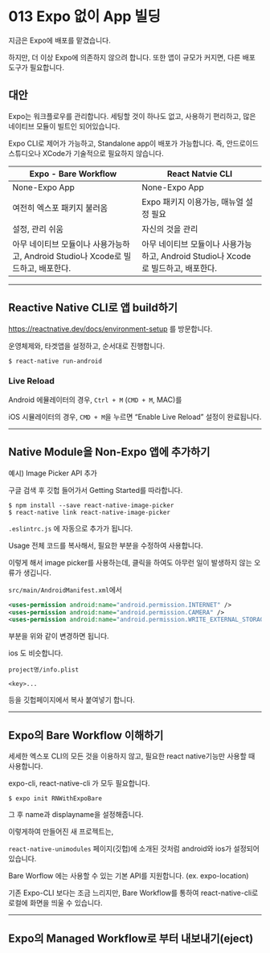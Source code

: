 # 013 Expo 없이 App 빌딩



지금은 Expo에 배포를 맡겼습니다.

하지만, 더 이상 Expo에 의존하지 않으려 합니다. 또한 앱이 규모가 커지면, 다른 배포 도구가 필요합니다.



## 대안

Expo는 워크플로우를 관리합니다. 세팅할 것이 하나도 없고, 사용하기 편리하고, 많은 네이티브 모듈이 빌트인 되어있습니다.

Expo CLI로 제어가 가능하고, Standalone app이 배포가 가능합니다. 즉, 안드로이드 스튜디오나 XCode가 기술적으로 필요하지 않습니다.



| Expo - Bare Workflow                                         | React Natvie CLI                                             |
| ------------------------------------------------------------ | ------------------------------------------------------------ |
| None-Expo App                                                | None-Expo App                                                |
| 여전히 엑스포 패키지 불러옴                                  | Expo 패키지 이용가능, 매뉴얼 설정 필요                       |
| 설정, 관리 쉬움                                              | 자신의 것을 관리                                             |
| 아무 네이티브 모듈이나 사용가능하고, Android Studio나 Xcode로 빌드하고, 배포한다. | 아무 네이티브 모듈이나 사용가능하고, Android Studio나 Xcode로 빌드하고, 배포한다. |



---



## Reactive Native CLI로 앱 build하기

https://reactnative.dev/docs/environment-setup 를 방문합니다.

운영체제와, 타겟앱을 설정하고, 순서대로 진행합니다.



```shell
$ react-native run-android
```





### Live Reload

Android 에뮬레이터의 경우, `Ctrl + M` (`CMD + M`, MAC)를

iOS 시뮬레이터의 경우, `CMD + M`을 누르면 “Enable Live Reload” 설정이 완료됩니다.



---

## Native Module을 Non-Expo 앱에 추가하기



예시) Image Picker API 추가

구글 검색 후 깃헙 들어가서 Getting Started를 따라합니다.

```shell
$ npm install --save react-native-image-picker
$ react-native link react-native-image-picker
```



`.eslintrc.js` 에 자동으로 추가가 됩니다.

Usage 전체 코드를 복사해서, 필요한 부분을 수정하여 사용합니다.



이렇게 해서 image picker를 사용하는데, 클릭을 하여도 아무런 일이 발생하지 않는 오류가 생깁니다.

`src/main/AndroidManifest.xml`에서

```xml
<uses-permission android:name="android.permission.INTERNET" />
<uses-permission android:name="android.permission.CAMERA" />
<uses-permission android:name="android.permission.WRITE_EXTERNAL_STORAGE" />
```

부분을 위와 같이 변경하면 됩니다.



ios 도 비슷합니다.

`project명/info.plist`

```plist
<key>...
```

등을 깃헙페이지에서 복사 붙여넣기 합니다.







---

## Expo의 Bare Workflow 이해하기



세세한 엑스포 CLI의 모든 것을 이용하지 않고, 필요한 react native기능만 사용할 때 사용합니다.

expo-cli, react-native-cli 가 모두 필요합니다.



```shell
$ expo init RNWithExpoBare
```

그 후 name과 displayname을 설정해줍니다.



이렇게하여 만들어진 새 프로젝트는,

`react-native-unimodules` 페이지(깃헙)에 소개된 것처럼 android와 ios가 설정되어 있습니다.



Bare Worflow 에는 사용할 수 있는 기본 API를 지원합니다. (ex. expo-location)



기존 Expo-CLI 보다는 조금 느리지만, Bare Workflow를 통하여 react-native-cli로 로컬에 화면을 띄울 수 있습니다.





---

## Expo의 Managed Workflow로 부터 내보내기(eject)









